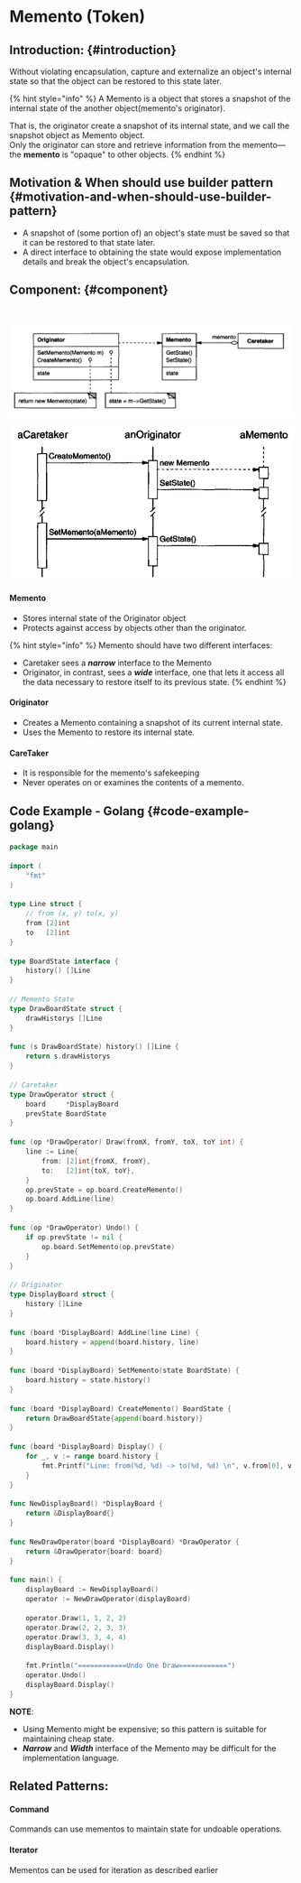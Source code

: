 # Memento \(Token\)

## Introduction: {#introduction}

Without violating encapsulation, capture and externalize an object's internal state
 so that the object can be restored to this state later.

{% hint style="info" %}
A Memento is a object that stores a snapshot of the internal state of the another object\(memento's originator\). 

That is, the originator create a snapshot of its internal state, and we call the snapshot object as Memento object.  
Only the originator
can store and retrieve information from the memento—the **memento** is "opaque"
to other objects.
{% endhint %}

## Motivation & When should use builder pattern {#motivation-and-when-should-use-builder-pattern}

* A snapshot of \(some portion of\) an object's state must be saved so that it can
   be restored to that state later.
* A direct interface to obtaining the state would expose implementation details
  and break the object's encapsulation.

## Component: {#component}

​

![](../.gitbook/assets/image%20%2810%29.png)

![](../.gitbook/assets/image.png)

#### Memento

* Stores internal state of the Originator object
* Protects against access by objects other than the originator.

{% hint style="info" %}
Memento should have two different interfaces:

* Caretaker sees a _**narrow**_ interface to the 
  Memento
* Originator, in
  contrast, sees a _**wide**_ interface, one that lets it access all the data necessary to
   restore itself to its previous state.
{% endhint %}

#### Originator

* Creates a Memento containing a snapshot of its current internal state.
* Uses the Memento to restore its internal state.

#### CareTaker

* It is responsible for the memento's safekeeping
* Never operates on or examines the contents of a memento.

## Code Example - Golang {#code-example-golang}

```go
package main

import (
	"fmt"
)

type Line struct {
	// from (x, y) to(x, y)
	from [2]int
	to   [2]int
}

type BoardState interface {
	history() []Line
}

// Memento State
type DrawBoardState struct {
	drawHistorys []Line
}

func (s DrawBoardState) history() []Line {
	return s.drawHistorys
}

// Caretaker
type DrawOperator struct {
	board     *DisplayBoard
	prevState BoardState
}

func (op *DrawOperator) Draw(fromX, fromY, toX, toY int) {
	line := Line{
		from: [2]int{fromX, fromY},
		to:   [2]int{toX, toY},
	}
	op.prevState = op.board.CreateMemento()
	op.board.AddLine(line)
}

func (op *DrawOperator) Undo() {
	if op.prevState != nil {
		op.board.SetMemento(op.prevState)
	}
}

// Originator
type DisplayBoard struct {
	history []Line
}

func (board *DisplayBoard) AddLine(line Line) {
	board.history = append(board.history, line)
}

func (board *DisplayBoard) SetMemento(state BoardState) {
	board.history = state.history()
}

func (board *DisplayBoard) CreateMemento() BoardState {
	return DrawBoardState{append(board.history)}
}

func (board *DisplayBoard) Display() {
	for _, v := range board.history {
		fmt.Printf("Line: from(%d, %d) -> to(%d, %d) \n", v.from[0], v.from[1], v.to[0], v.to[1])
	}
}

func NewDisplayBoard() *DisplayBoard {
	return &DisplayBoard{}
}

func NewDrawOperator(board *DisplayBoard) *DrawOperator {
	return &DrawOperator{board: board}
}

func main() {
	displayBoard := NewDisplayBoard()
	operator := NewDrawOperator(displayBoard)

	operator.Draw(1, 1, 2, 2)
	operator.Draw(2, 2, 3, 3)
	operator.Draw(3, 3, 4, 4)
	displayBoard.Display()

	fmt.Println("============Undo One Draw============")
	operator.Undo()
	displayBoard.Display()
}

```

**NOTE**:

* Using Memento might be expensive; so this pattern is suitable for maintaining cheap state.
* _**Narrow**_ and _**Width**_ interface of the Memento may be difficult for the implementation language. 

## ​Related Patterns:

#### Command

Commands can use mementos to maintain state for undoable 
operations.

#### Iterator

Mementos can be used for iteration as described earlier

​

​

